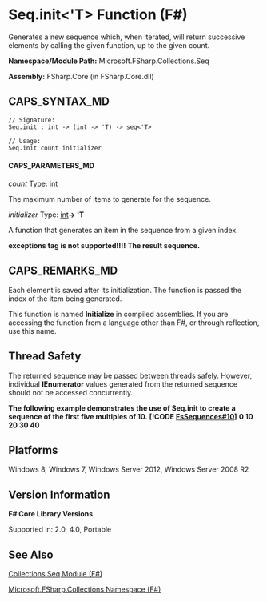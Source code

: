 # Seq.init<'T> Function (F#)

Generates a new sequence which, when iterated, will return successive elements by calling the given function, up to the given count.

**Namespace/Module Path:** Microsoft.FSharp.Collections.Seq

**Assembly:** FSharp.Core (in FSharp.Core.dll)


## CAPS_SYNTAX_MD

```
// Signature:
Seq.init : int -> (int -> 'T) -> seq<'T>

// Usage:
Seq.init count initializer
```

#### CAPS_PARAMETERS_MD
*count*
Type: [int](http://msdn.microsoft.com/en-us/library/025d5455-3622-4ea5-9573-3ecbd4ee1375)


The maximum number of items to generate for the sequence.


*initializer*
Type: [int](http://msdn.microsoft.com/en-us/library/025d5455-3622-4ea5-9573-3ecbd4ee1375)**-&gt; 'T**


A function that generates an item in the sequence from a given index.



**exceptions tag is not supported!!!!**
**The result sequence.**
## CAPS_REMARKS_MD
Each element is saved after its initialization. The function is passed the index of the item being generated.

This function is named **Initialize** in compiled assemblies. If you are accessing the function from a language other than F#, or through reflection, use this name.


## Thread Safety
The returned sequence may be passed between threads safely. However, individual **IEnumerator** values generated from the returned sequence should not be accessed concurrently.

**The following example demonstrates the use of Seq.init to create a sequence of the first five multiples of 10.**
**[!CODE [FsSequences#10](../CodeSnippet/VS_Snippets_Fsharp/fssequences/FSharp/fs/program.fs#10)]**
**0 10 20 30 40**
## Platforms
Windows 8, Windows 7, Windows Server 2012, Windows Server 2008 R2


## Version Information
**F# Core Library Versions**

Supported in: 2.0, 4.0, Portable




## See Also
[Collections.Seq Module &#40;F&#35;&#41;](Collections.Seq+Module+%28F%23%29.md)

[Microsoft.FSharp.Collections Namespace &#40;F&#35;&#41;](Microsoft.FSharp.Collections+Namespace+%28F%23%29.md)

